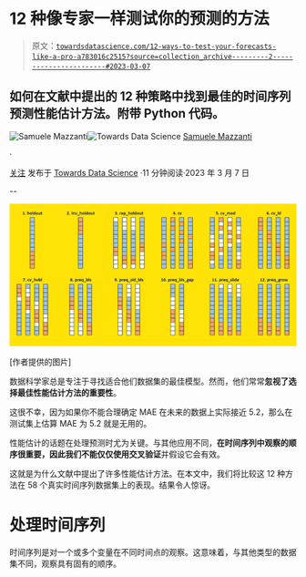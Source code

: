 # 12 种像专家一样测试你的预测的方法

> 原文：[`towardsdatascience.com/12-ways-to-test-your-forecasts-like-a-pro-a783016c2515?source=collection_archive---------2-----------------------#2023-03-07`](https://towardsdatascience.com/12-ways-to-test-your-forecasts-like-a-pro-a783016c2515?source=collection_archive---------2-----------------------#2023-03-07)

## 如何在文献中提出的 12 种策略中找到最佳的时间序列预测性能估计方法。附带 Python 代码。

[](https://medium.com/@mazzanti.sam?source=post_page-----a783016c2515--------------------------------)![Samuele Mazzanti](https://medium.com/@mazzanti.sam?source=post_page-----a783016c2515--------------------------------)[](https://towardsdatascience.com/?source=post_page-----a783016c2515--------------------------------)![Towards Data Science](https://towardsdatascience.com/?source=post_page-----a783016c2515--------------------------------) [Samuele Mazzanti](https://medium.com/@mazzanti.sam?source=post_page-----a783016c2515--------------------------------)

·

[关注](https://medium.com/m/signin?actionUrl=https%3A%2F%2Fmedium.com%2F_%2Fsubscribe%2Fuser%2Fe16f3bb86e03&operation=register&redirect=https%3A%2F%2Ftowardsdatascience.com%2F12-ways-to-test-your-forecasts-like-a-pro-a783016c2515&user=Samuele+Mazzanti&userId=e16f3bb86e03&source=post_page-e16f3bb86e03----a783016c2515---------------------post_header-----------) 发布于 [Towards Data Science](https://towardsdatascience.com/?source=post_page-----a783016c2515--------------------------------) ·11 分钟阅读·2023 年 3 月 7 日[](https://medium.com/m/signin?actionUrl=https%3A%2F%2Fmedium.com%2F_%2Fvote%2Ftowards-data-science%2Fa783016c2515&operation=register&redirect=https%3A%2F%2Ftowardsdatascience.com%2F12-ways-to-test-your-forecasts-like-a-pro-a783016c2515&user=Samuele+Mazzanti&userId=e16f3bb86e03&source=-----a783016c2515---------------------clap_footer-----------)

--

[](https://medium.com/m/signin?actionUrl=https%3A%2F%2Fmedium.com%2F_%2Fbookmark%2Fp%2Fa783016c2515&operation=register&redirect=https%3A%2F%2Ftowardsdatascience.com%2F12-ways-to-test-your-forecasts-like-a-pro-a783016c2515&source=-----a783016c2515---------------------bookmark_footer-----------)![](img/d0f73fea676925a708e3dde3d9d48059.png)

[作者提供的图片]

数据科学家总是专注于寻找适合他们数据集的最佳模型。然而，他们常常**忽视了选择最佳性能估计方法的重要性**。

这很不幸，因为如果你不能合理确定 MAE 在未来的数据上实际接近 5.2，那么在测试集上估算 MAE 为 5.2 就是无用的。

性能估计的话题在处理预测时尤为关键。与其他应用不同，**在时间序列中观察的顺序很重要，因此我们不能仅仅使用交叉验证**并假设它会有效。

这就是为什么文献中提出了许多性能估计方法。在本文中，我们将比较这 12 种方法在 58 个真实时间序列数据集上的表现。结果令人惊讶。

# 处理时间序列

时间序列是对一个或多个变量在不同时间点的观察。这意味着，与其他类型的数据集不同，观察具有固有的顺序。
